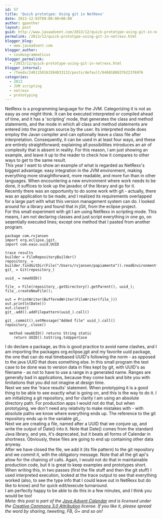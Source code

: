 ```yaml
---
id: 57
title: 'Quick prototype: Using git in NetRexx'
date: 2013-12-03T09:00:00+00:00
author: gpanther
layout: post
guid: http://www.javaadvent.com/2013/12/quick-prototype-using-git-in-netrexx/
permalink: /2013/12/quick-prototype-using-git-in-netrexx.html
blogger_blog:
  - www.javaadvent.com
blogger_author:
  - cosmosgrammaticus
blogger_permalink:
  - /2013/12/quick-prototype-using-git-in-netrexx.html
blogger_internal:
  - /feeds/2481158163384033132/posts/default/6460188837622376976
categories:
  - 2013
  - JVM scripting
  - netrexx
  - prototyping
---
```

<div dir="ltr" style="text-align: left;">NetRexx is a programming language for the JVM. Categorizing it is not as easy as one might think. It can be executed interpreted or compiled ahead of time, and it has a 'scripting' mode, that generates the class and method statements, and the mode in which all class and method statements are entered into the program source by the user. Its interpreted mode does employ the Javan compiler and can optionally leave a class file after interpretation. Consequently, it can be used in at least four ways, and these are entirely straightforward; explaining all possibilities introduces an air of complexity that is absent in reality. For this reason, I am just showing an example, and leave it up to the reader to check how it compares to other ways to get to the same result. <br />This year I want to show an example of what is regarded as NetRexx's biggest advantage: easy integration in the JVM environment, making everything more straightforward, more readable, and more fun than in other languages. When encountering a new environment where work needs to be done, it suffices to look up the javadoc of the library and go for it. <br />Recently there was an opportunity to do some work with git - actually, there was an application to be made, and I realized its requirements overlapped for a large part with what this version management system can do. I looked around for a library and found that in jGit, from the eclipse project. <br />For this small experiment with git I am using NetRexx in scripting mode. This means, I am not declaring classes and just script everything in one go, on seqentially executed lines; except one method that I pasted from another program. <code></code><br /><pre><code>package com.rvjansen<br />import org.eclipse.jgit.<br />import com.eaio.uuid.UUID<br /><br />trace results<br />builder = FileRepositoryBuilder()<br />repository_ = builder.findGitDir(File("/Users/rvjansen/papiamento")).readEnvironment().build()<br />git_ = Git(repository_)<br /><br />uuid_ = newUUID()<br /><br />file_ = File(repository_.getDirectory().getParent(), uuid_);<br />file_.createNewFile();<br /><br />out = PrintWriter(BufferedWriter(FileWriter(file_)))<br />out.println(Date())<br />out.close()<br />git_.add().addFilepattern(uuid_).call()<br /><br />git_.commit().setMessage("Added file" uuid_).call()<br />repository_.close()<br /><br />  method newUUID() returns String static<br />    return UUID().toString.toUpperCase<br /></code></pre>I do declare a package, as this is good practice to avoid name clashes, and I am importing the packages org.eclipse.jgit and my favorite uuid package, the one that can do real timebased UUID's following the norm - as opposed to the java UUID that does something else.  In this small program the test case to be done was to version data in files kept by git, with UUID's as filename - as not to have to use a range in a generated name. Ranges are generally bad in applications, because they come back and bite you with limitations that you did not imagine at design time. <br />Next we see the 'trace results' statement. When prototyping it is a good thing to be able to see exactly what is going on, and this is the way to do it. I am initializing a git repository, and for clarity I am using an absolute directory path. For production apps I would not do that, but when prototyping, we don't need any relativity to make mistakes with - with absolute paths we know where everything ends up. The reference to the git repository ends up in the variable git_. <br />Next we are creating a file, named after a UUID that we conjure up, and write the output of Date() into it. Note that Date() comes from the standard Java library, and yes, it's deprecated, but it beats all forms of Calendar in shortness. Obviously, these files are going to end up containing other data anyway. <br />After we have closed the file, we add it (its file pattern) to the git repository and we commit it, with the obligatory message. Note that all the git api's allow for the chaining of calls. Again, I would not do that in maintainable production code, but it is great to keep examples and prototypes short. <br />When writing this, in two passes (first the file stuff and then the git stuff) I used interpreted execution, looked at the trace output to see that everything worked (also, to see the type info that I could leave out in NetRexx but do like to know) and for quick edit/execute turnaround. <br />I am perfectly happy to be able to do this in a few minutes, and I think you would be too! <br /><em>Meta: this post is part of the <a href="http://javaadvent.com/">Java Advent Calendar</a> and is licensed under the <a href="https://creativecommons.org/licenses/by/3.0/">Creative Commons 3.0 Attribution</a> license. If you like it, please spread the word by sharing, tweeting, FB, G+ and so on!</em><br /> <br /><br /><br /><br /><br /><br /><br /><br /></div>